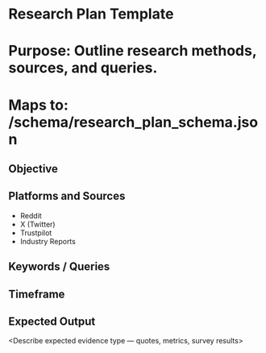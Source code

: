 # Research Plan Template
# Purpose: Outline research methods, sources, and queries.
# Maps to: /schema/research_plan_schema.json

## Objective
<Define what this research phase aims to validate>

## Platforms and Sources
- Reddit
- X (Twitter)
- Trustpilot
- Industry Reports

## Keywords / Queries
<Enter key phrases or questions>

## Timeframe
<Planned research window>

## Expected Output
<Describe expected evidence type — quotes, metrics, survey results>
